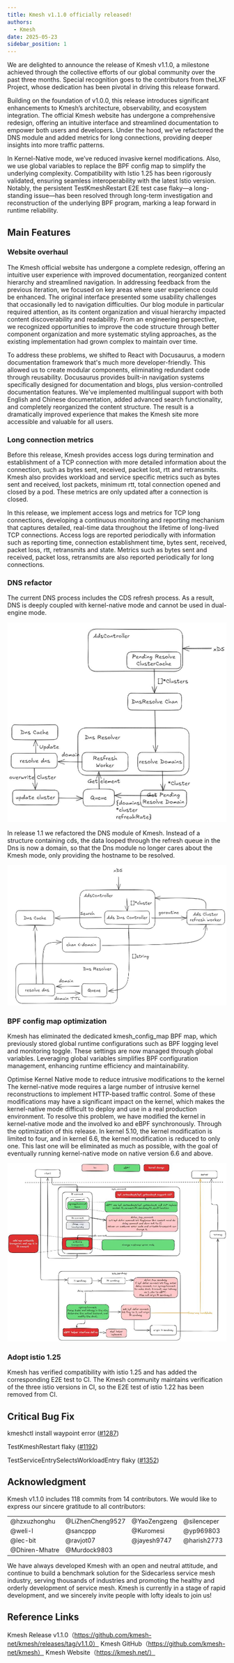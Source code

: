 ```yaml
---
title: Kmesh v1.1.0 officially released!
authors:
  - Kmesh
date: 2025-05-23
sidebar_position: 1
---
```


We are delighted to announce the release of ​​Kmesh v1.1.0​​, a milestone achieved through the collective efforts of our global community over the past three months. Special recognition goes to the contributors from the ​​LXF Project​​, whose dedication has been pivotal in driving this release forward.

Building on the foundation of v1.0.0, this release introduces significant enhancements to Kmesh’s architecture, observability, and ecosystem integration. The official Kmesh website has undergone a comprehensive redesign, offering an intuitive interface and streamlined documentation to empower both users and developers. Under the hood, we’ve refactored the DNS module and added metrics for long connections, providing deeper insights into more traffic patterns.

In Kernel-Native mode, we’ve reduced invasive kernel modifications. Also, we use global variables to replace the BPF config map to simplify the underlying complexity. Compatibility with ​​Istio 1.25​​ has been rigorously validated, ensuring seamless interoperability with the latest Istio version. Notably, the persistent TestKmeshRestart E2E test case flaky—a long-standing issue—has been resolved through long-term investigation and reconstruction of the underlying BPF program, marking a leap forward in runtime reliability.

## Main Features

### Website overhaul
The Kmesh official website has undergone a complete redesign, offering an intuitive user experience with improved documentation, reorganized content hierarchy and streamlined navigation. In addressing feedback from the previous iteration, we focused on key areas where user experience could be enhanced. The original interface presented some usability challenges that occasionally led to navigation difficulties. Our blog module in particular required attention, as its content organization and visual hierarchy impacted content discoverability and readability. From an engineering perspective, we recognized opportunities to improve the code structure through better component organization and more systematic styling approaches, as the existing implementation had grown complex to maintain over time.

To address these problems, we shifted to React with Docusaurus, a modern documentation framework that's much more developer-friendly. This allowed us to create modular components, eliminating redundant code through reusability. Docusaurus provides built-in navigation systems specifically designed for documentation and blogs, plus version-controlled documentation features. We've implemented multilingual support with both English and Chinese documentation, added advanced search functionality, and completely reorganized the content structure. The result is a dramatically improved experience that makes the Kmesh site more accessible and valuable for all users.

### Long connection metrics
Before this release, Kmesh provides access logs during termination and establishment of a TCP connection with more detailed information about the connection, such as bytes sent, received, packet lost, rtt and retransmits. Kmesh also provides workload and service specific metrics such as bytes sent and received, lost packets, minimum rtt, total connection opened and closed by a pod. These metrics are only updated after a connection is closed.

In this release, we implement access logs and metrics for TCP long connections, developing a continuous monitoring and reporting mechanism that captures detailed, real-time data throughout the lifetime of long-lived TCP connections. Access logs are reported periodically with information such as reporting time, connection establishment time, bytes sent, received, packet loss, rtt, retransmits and state. Metrics such as bytes sent and received, packet loss, retransmits are also reported periodically for long connections.

### DNS refactor
The current DNS process includes the CDS refresh process. As a result, DNS is deeply coupled with kernel-native mode and cannot be used in dual-engine mode.

![image](images/dns1.jpg)

In release 1.1 we refactored the DNS module of Kmesh. Instead of a structure containing cds, the data looped through the refresh queue in the Dns is now a domain, so that the Dns module no longer cares about the Kmesh mode, only providing the hostname to be resolved.

![image](./images/dns2.jpg)

### BPF config map optimization
Kmesh has eliminated the dedicated kmesh_config_map BPF map, which previously stored global runtime configurations such as BPF logging level and monitoring toggle. These settings are now managed through global variables. Leveraging global variables simplifies BPF configuration management, enhancing runtime efficiency and maintainability.

Optimise Kernel Native mode to reduce intrusive modifications to the kernel
The kernel-native mode requires a large number of intrusive kernel reconstructions to implement HTTP-based traffic control. Some of these modifications may have a significant impact on the kernel, which makes the kernel-native mode difficult to deploy and use in a real production environment.
To resolve this problem, we have modified the kernel in kernel-native mode and the involved ko and eBPF synchronously. Through the optimization of this release. In kernel 5.10, the kernel modification is limited to four, and in kernel 6.6, the kernel modification is reduced to only one. This last one will be eliminated as much as possible, with the goal of eventually running kernel-native mode on native version 6.6 and above.

![image](./images/bpf.jpg)

### Adopt istio 1.25
Kmesh has verified compatibility with istio 1.25 and has added the corresponding E2E test to CI. The Kmesh community maintains verification of the three istio versions in CI, so the E2E test of istio 1.22 has been removed from CI.

## Critical Bug Fix

kmeshctl install waypoint error ([#1287](https://github.com/kmesh-net/kmesh/issues/1287))

TestKmeshRestart flaky ([#1192](https://github.com/kmesh-net/kmesh/issues/1192))

TestServiceEntrySelectsWorkloadEntry flaky ([#1352](https://github.com/kmesh-net/kmesh/issues/1352))

## Acknowledgment

Kmesh v1.1.0 includes 118 commits from 14 contributors. We would like to express our sincere gratitude to all contributors:

|                |                  |              |             |
| -------------- | ---------------- | ------------ | ----------- |
| @hzxuzhonghu   | @LiZhenCheng9527 | @YaoZengzeng | @silenceper |
| @weli-l        | @sancppp         | @Kuromesi    | @yp969803   |
| @lec-bit       | @ravjot07        | @jayesh9747  | @harish2773 |
| @Dhiren-Mhatre | @Murdock9803     |              |             |

We have always developed Kmesh with an open and neutral attitude, and continue to build a benchmark solution for the Sidecarless service mesh industry, serving thousands of industries and promoting the healthy and orderly development of service mesh. Kmesh is currently in a stage of rapid development, and we sincerely invite people with lofty ideals to join us!

## Reference Links

Kmesh Release v1.1.0（https://github.com/kmesh-net/kmesh/releases/tag/v1.1.0）
Kmesh GitHub（https://github.com/kmesh-net/kmesh）
Kmesh Website（https://kmesh.net/）

